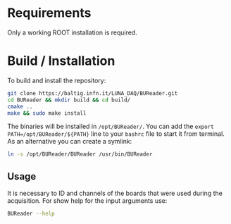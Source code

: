 # Requirements

Only a working ROOT installation is required.

# Build / Installation

To build and install the repository:

```bash
git clone https://baltig.infn.it/LUNA_DAQ/BUReader.git
cd BUReader && mkdir build && cd build/
cmake ..
make && sudo make install
```

The binaries will be installed in ```/opt/BUReader/```. You can add the ```export PATH=/opt/BUReader/${PATH}``` line to your ```bashrc``` file to start it from 
terminal. As an alternative you can create a symlink:

```bash
ln -s /opt/BUReader/BUReader /usr/bin/BUReader
```

## Usage
It is necessary to ID and channels of the boards that were used during the acquisition. For show help for the input arguments use:

```bash
BUReader --help
```
